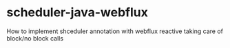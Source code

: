 # scheduler-java-webflux
How to implement shceduler annotation with webflux reactive taking care of block/no block calls
